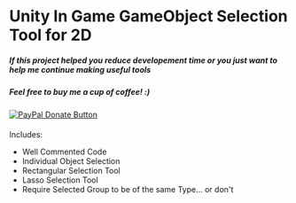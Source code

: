 # Unity In Game GameObject Selection Tool for 2D 

<h5>If this project helped you reduce developement time or you just want to help me continue making useful tools</h5>
<h5>Feel free to buy me a cup of coffee! :)</h5>
<a href="https://www.paypal.com/cgi-bin/webscr?cmd=_donations&business=bryan%2eo%2ecancel%40gmail%2ecom&lc=US&item_name=Cup%20Of%20Coffee&item_number=0000&no_note=0&currency_code=USD&bn=PP%2dDonationsBF%3abtn_donateCC_LG%2egif%3aNonHostedGuest">
  <img src="https://www.paypalobjects.com/en_US/i/btn/btn_donateCC_LG.gif" alt="PayPal Donate Button">
</a>
<h4> </h4>
Includes: 
<ul>
  <li>Well Commented Code</li>
  <li>Individual Object Selection</li> 
  <li>Rectangular Selection Tool</li>
  <li>Lasso Selection Tool</li>
  <li>Require Selected Group to be of the same Type... or don't</li>
</ul>
